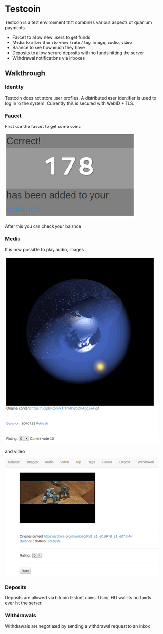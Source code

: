 # Testcoin

Testcoin is a test environment that combines various aspects of quantum payments

- Faucet to allow new users to get funds
- Media to allow them to view / rate / tag, image, audio, video
- Balance to see how much they have
- Deposits to allow secure deposits with no funds hitting the server
- Withdrawal notifications via inboxes

## Walkthrough

### Identity

Testcoin does not store user profiles.  A distributed user identifier is used to log in to the system.  Currently this is secured with WebID + TLS.

### Faucet

First use the faucet to get some coins

![faucet](/static/image/faucet.png)

After this you can check your balance

### Media

It is now possible to play audio, images

![faucet](/static/image/testcoin_image.png)

and video

![faucet](/static/image/testcoin_video.png)

### Deposits

Deposits are allowed via bitcoin testnet coins.  Using HD wallets no funds ever hit the server.

### Withdrawals

Withdrawals are negotiated by sending a withdrawal request to an inbox
